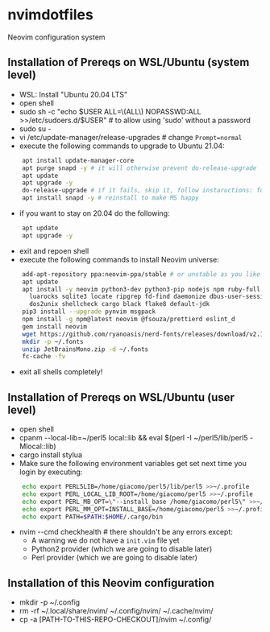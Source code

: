 # nvimdotfiles
Neovim configuration system

## Installation of Prereqs on WSL/Ubuntu (system level)
- WSL: Install "Ubuntu 20.04 LTS"
- open shell
- sudo sh -c "echo $USER ALL=\(ALL\) NOPASSWD:ALL >>/etc/sudoers.d/$USER" # to allow using 'sudo' without a password
- sudo su -
- vi /etc/update-manager/release-upgrades # change `Prompt=normal`
- execute the following commands to upgrade to Ubuntu 21.04:
```bash
    apt install update-manager-core
    apt purge snapd -y # it will otherwise prevent do-release-upgrade
    apt update
    apt upgrade -y
    do-release-upgrade # if it fails, skip it, follow instaructions: for Mail config chose "No configuration"
    apt install snapd -y # reinstall to make MS happy 
```
- if you want to stay on 20.04 do the following:
```bash
    apt update
    apt upgrade -y
```
- exit and repoen shell
- execute the following commands to install Neovim universe:
```bash
    add-apt-repository ppa:neovim-ppa/stable # or unstable as you like
    apt update
    apt install -y neovim python3-dev python3-pip nodejs npm ruby-full cpanminus \ 
      luarocks sqlite3 locate ripgrep fd-find daemonize dbus-user-session fontconfig \
      dos2unix shellcheck cargo black flake8 default-jdk
    pip3 install --upgrade pynvim msgpack
    npm install -g npm@latest neovim @fsouza/prettierd eslint_d
    gem install neovim
    wget https://github.com/ryanoasis/nerd-fonts/releases/download/v2.1.0/JetBrainsMono.zip
    mkdir -p ~/.fonts
    unzip JetBrainsMono.zip -d ~/.fonts
    fc-cache -fv
```
- exit all shells completely!

## Installation of Prereqs on WSL/Ubuntu (user level)
- open shell
- cpanm --local-lib=~/perl5 local::lib && eval $(perl -I ~/perl5/lib/perl5 -Mlocal::lib)
- cargo install stylua
- Make sure the following environment variables get set next time you login by executing:
```bash
    echo export PERL5LIB=/home/giacomo/perl5/lib/perl5 >>~/.profile
    echo export PERL_LOCAL_LIB_ROOT=/home/giacomo/perl5 >>~/.profile
    echo export PERL_MB_OPT=\"--install_base /home/giacomo/perl5\" >>~/.profile
    echo export PERL_MM_OPT=INSTALL_BASE=/home/giacomo/perl5 >>~/.profile
    echo export PATH=$PATH:$HOME/.cargo/bin
```
- nvim --cmd checkhealth # there shouldn't be any errors except:
    - A warning we do not have a `init.vim` file yet
    - Python2 provider (which we are going to disable later)
    - Perl provider (which we are going to disable later)

## Installation of this Neovim configuration 
- mkdir -p ~/.config
- rm -rf ~/.local/share/nvim/ ~/.config/nvim/ ~/.cache/nvim/
- cp -a [PATH-TO-THIS-REPO-CHECKOUT]/nvim ~/.config/